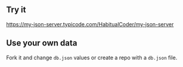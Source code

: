 ## Try it

https://my-json-server.typicode.com/HabitualCoder/my-json-server

## Use your own data

Fork it and change `db.json` values or create a repo with a `db.json` file.
